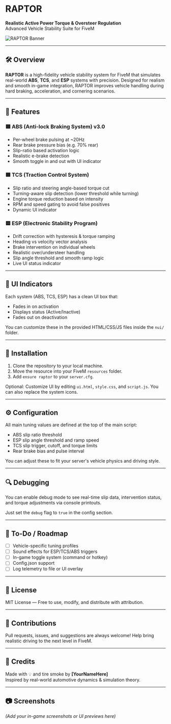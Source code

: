 # RAPTOR  
**Realistic Active Power Torque & Oversteer Regulation**  
Advanced Vehicle Stability Suite for FiveM

![RAPTOR Banner](https://imgimp.xyz/images/Stoic-2025-04-23_03-14-31-68085b176f0fa.png)

---

## 🛠️ Overview

**RAPTOR** is a high-fidelity vehicle stability system for FiveM that simulates real-world **ABS**, **TCS**, and **ESP** systems with precision. Designed for realism and smooth in-game integration, RAPTOR improves vehicle handling during hard braking, acceleration, and cornering scenarios.

---

## 🚀 Features

### 🟥 ABS (Anti-lock Braking System) v3.0
- Per-wheel brake pulsing at ~20Hz
- Rear brake pressure bias (e.g. 70% rear)
- Slip-ratio based activation logic
- Realistic e-brake detection
- Smooth toggle in and out with UI indicator

### 🟩 TCS (Traction Control System)
- Slip ratio and steering angle-based torque cut
- Turning-aware slip detection (lower threshold while turning)
- Engine torque reduction based on intensity
- RPM and speed gating to avoid false positives
- Dynamic UI indicator

### 🟨 ESP (Electronic Stability Program)
- Drift correction with hysteresis & torque ramping
- Heading vs velocity vector analysis
- Brake intervention on individual wheels
- Realistic over/understeer handling
- Slip angle threshold and smooth ramp logic
- Live UI status indicator

---

## 📸 UI Indicators

Each system (ABS, TCS, ESP) has a clean UI box that:
- Fades in on activation
- Displays status (Active/Inactive)
- Fades out on deactivation

You can customize these in the provided HTML/CSS/JS files inside the `nui/` folder.

---

## 📁 Installation

1. Clone the repository to your local machine.
2. Move the resource into your FiveM `resources` folder.
3. Add `ensure raptor` to your `server.cfg`.

Optional: Customize UI by editing `ui.html`, `style.css`, and `script.js`. You can also replace the system icons.

---

## ⚙️ Configuration

All main tuning values are defined at the top of the main script:

- ABS slip ratio threshold
- ESP slip angle threshold and ramp speed
- TCS slip trigger, cutoff, and torque limits
- Rear brake bias and pulse interval

You can adjust these to fit your server's vehicle physics and driving style.

---

## 🔍 Debugging

You can enable debug mode to see real-time slip data, intervention status, and torque adjustments via console printouts.

Just set the `debug` flag to `true` in the config section.

---

## 📌 To-Do / Roadmap

- [ ] Vehicle-specific tuning profiles
- [ ] Sound effects for ESP/TCS/ABS triggers
- [ ] In-game toggle system (command or hotkey)
- [ ] Config.json support
- [ ] Log telemetry to file or UI overlay

---

## 📜 License

MIT License — Free to use, modify, and distribute with attribution.

---

## 🤝 Contributions

Pull requests, issues, and suggestions are always welcome! Help bring realistic driving to the next level in FiveM.

---

## 💬 Credits

Made with 💡 and tire smoke by **[YourNameHere]**  
Inspired by real-world automotive dynamics & simulation theory.

---

## 📷 Screenshots

_(Add your in-game screenshots or UI previews here)_
